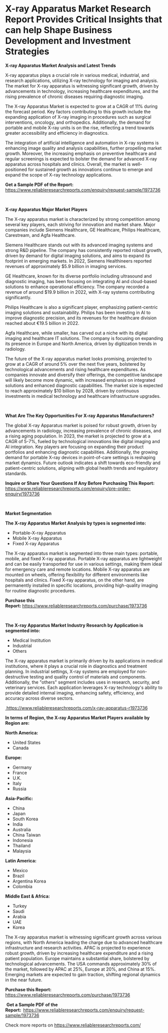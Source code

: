 <p><h1>X-ray Apparatus Market Research Report Provides Critical Insights that can help Shape Business Development and Investment Strategies</h1></p><p><strong>X-ray Apparatus Market Analysis and Latest Trends</strong></p>
<p><p>X-ray apparatus plays a crucial role in various medical, industrial, and research applications, utilizing X-ray technology for imaging and analysis. The market for X-ray apparatus is witnessing significant growth, driven by advancements in technology, increasing healthcare expenditures, and the rising prevalence of chronic diseases requiring diagnostic imaging. </p><p>The X-ray Apparatus Market is expected to grow at a CAGR of 11% during the forecast period. Key factors contributing to this growth include the expanding application of X-ray imaging in procedures such as surgical interventions, oncology, and orthopedics. Additionally, the demand for portable and mobile X-ray units is on the rise, reflecting a trend towards greater accessibility and efficiency in diagnostics. </p><p>The integration of artificial intelligence and automation in X-ray systems is enhancing image quality and analysis capabilities, further propelling market growth. Moreover, the increasing emphasis on preventive healthcare and regular screenings is expected to bolster the demand for advanced X-ray apparatus across hospitals and clinics. Overall, the market is well-positioned for sustained growth as innovations continue to emerge and expand the scope of X-ray technology applications.</p></p>
<p><strong>Get a Sample PDF of the Report:&nbsp;</strong> <a href="https://www.reliableresearchreports.com/enquiry/request-sample/1973736?utm_campaign=2746&utm_medium=2&utm_source=Github&utm_content=ia&utm_term=01032025&utm_id=x-ray-apparatus">https://www.reliableresearchreports.com/enquiry/request-sample/1973736</a></p>
<p>&nbsp;</p>
<p><strong>X-ray Apparatus Major Market Players</strong></p>
<p><p>The X-ray apparatus market is characterized by strong competition among several key players, each striving for innovation and market share. Major companies include Siemens Healthcare, GE Healthcare, Philips Healthcare, Carestream, and Agfa Healthcare.</p><p>Siemens Healthcare stands out with its advanced imaging systems and strong R&D pipeline. The company has consistently reported robust growth, driven by demand for digital imaging solutions, and aims to expand its footprint in emerging markets. In 2022, Siemens Healthineers reported revenues of approximately $5.9 billion in imaging services.</p><p>GE Healthcare, known for its diverse portfolio including ultrasound and diagnostic imaging, has been focusing on integrating AI and cloud-based solutions to enhance operational efficiency. The company recorded a revenue of around $19.9 billion in 2022, with X-ray systems contributing significantly.</p><p>Philips Healthcare is also a significant player, emphasizing patient-centric imaging solutions and sustainability. Philips has been investing in AI to improve diagnostic precision, and its revenues for the healthcare division reached about €19.5 billion in 2022.</p><p>Agfa Healthcare, while smaller, has carved out a niche with its digital imaging and healthcare IT solutions. The company is focusing on expanding its presence in Europe and North America, driven by digitization trends in radiology.</p><p>The future of the X-ray apparatus market looks promising, projected to grow at a CAGR of around 5% over the next five years, bolstered by technological advancements and rising healthcare expenditures. As companies innovate and diversify their offerings, the competitive landscape will likely become more dynamic, with increased emphasis on integrated solutions and enhanced diagnostic capabilities. The market size is expected to reach approximately $10 billion by 2028, driven by continuous investments in medical technology and healthcare infrastructure upgrades.</p></p>
<p>&nbsp;</p>
<p><strong>What Are The Key Opportunities For X-ray Apparatus Manufacturers?</strong></p>
<p><p>The global X-ray Apparatus market is poised for robust growth, driven by advancements in radiology, increasing prevalence of chronic diseases, and a rising aging population. In 2023, the market is projected to grow at a CAGR of 5-7%, fueled by technological innovations like digital imaging and AI integration. Key players are focusing on expanding their product portfolios and enhancing diagnostic capabilities. Additionally, the growing demand for portable X-ray devices in point-of-care settings is reshaping market dynamics. Future outlook indicates a shift towards eco-friendly and patient-centric solutions, aligning with global health trends and regulatory standards.</p></p>
<p><strong>Inquire or Share Your Questions If Any Before Purchasing This Report:</strong> <a href="https://www.reliableresearchreports.com/enquiry/pre-order-enquiry/1973736?utm_campaign=2746&utm_medium=2&utm_source=Github&utm_content=ia&utm_term=01032025&utm_id=x-ray-apparatus">https://www.reliableresearchreports.com/enquiry/pre-order-enquiry/1973736</a></p>
<p>&nbsp;</p>
<p><strong>Market Segmentation</strong></p>
<p><strong>The X-ray Apparatus Market Analysis by types is segmented into:</strong></p>
<p><ul><li>Portable-X-ray Apparatus</li><li>Mobile X-ray Apparatus</li><li>Fixed X-ray Apparatus</li></ul></p>
<p><p>The X-ray apparatus market is segmented into three main types: portable, mobile, and fixed X-ray apparatus. Portable X-ray apparatus are lightweight and can be easily transported for use in various settings, making them ideal for emergency care and remote locations. Mobile X-ray apparatus are mounted on wheels, offering flexibility for different environments like hospitals and clinics. Fixed X-ray apparatus, on the other hand, are permanently installed in specific locations, providing high-quality imaging for routine diagnostic procedures.</p></p>
<p><strong>Purchase this Report:&nbsp;</strong><a href="https://www.reliableresearchreports.com/purchase/1973736?utm_campaign=2746&utm_medium=2&utm_source=Github&utm_content=ia&utm_term=01032025&utm_id=x-ray-apparatus">https://www.reliableresearchreports.com/purchase/1973736</a></p>
<p>&nbsp;</p>
<p><strong>The X-ray Apparatus Market Industry Research by Application is segmented into:</strong></p>
<p><ul><li>Medical Institution</li><li>Industrial</li><li>Others</li></ul></p>
<p><p>The X-ray apparatus market is primarily driven by its applications in medical institutions, where it plays a crucial role in diagnostics and treatment planning. In industrial settings, X-ray systems are employed for non-destructive testing and quality control of materials and components. Additionally, the "others" segment includes uses in research, security, and veterinary services. Each application leverages X-ray technology's ability to provide detailed internal imaging, enhancing safety, efficiency, and accuracy across diverse sectors.</p></p>
<p><a href="https://www.reliableresearchreports.com/x-ray-apparatus-r1973736?utm_campaign=2746&utm_medium=2&utm_source=Github&utm_content=ia&utm_term=01032025&utm_id=x-ray-apparatus">&nbsp;https://www.reliableresearchreports.com/x-ray-apparatus-r1973736</a></p>
<p><strong>In terms of Region, the X-ray Apparatus Market Players available by Region are:</strong></p>
<p>
    <p> <strong> North America: </strong>
        <ul>
            <li>United States</li>
            <li>Canada</li>
        </ul>
        </p> 
    <p> <strong> Europe: </strong>
        <ul>
            <li>Germany</li>
            <li>France</li>
            <li>U.K.</li>
            <li>Italy</li>
            <li>Russia</li>
        </ul>
        </p> 
    <p> <strong> Asia-Pacific: </strong>
        <ul>
            <li>China</li>
            <li>Japan</li>
            <li>South Korea</li>
            <li>India</li>
            <li>Australia</li>
            <li>China Taiwan</li>
            <li>Indonesia</li>
            <li>Thailand</li>
            <li>Malaysia</li>
        </ul>
        </p> 
    <p> <strong> Latin America: </strong>
        <ul>
            <li>Mexico</li>
            <li>Brazil</li>
            <li>Argentina Korea</li>
            <li>Colombia</li>
        </ul>
        </p> 
    <p> <strong> Middle East & Africa: </strong>
        <ul>
            <li>Turkey</li>
            <li>Saudi</li>
            <li>Arabia</li>
            <li>UAE</li>
            <li>Korea</li>
        </ul>
    </p>
    </p>
<p><p>The X-ray apparatus market is witnessing significant growth across various regions, with North America leading the charge due to advanced healthcare infrastructure and research activities. APAC is projected to experience robust growth, driven by increasing healthcare expenditure and a rising patient population. Europe maintains a substantial share, bolstered by technological advancements. The USA commands approximately 30% of the market, followed by APAC at 25%, Europe at 20%, and China at 15%. Emerging markets are expected to gain traction, shifting regional dynamics in the near future.</p></p>
<p><strong>Purchase this Report: </strong><a href="https://www.reliableresearchreports.com/purchase/1973736?utm_campaign=2746&utm_medium=2&utm_source=Github&utm_content=ia&utm_term=01032025&utm_id=x-ray-apparatus">https://www.reliableresearchreports.com/purchase/1973736</a></p>
<p>&nbsp;<strong>Get a Sample PDF of the Report:&nbsp;&nbsp;</strong><a href="https://www.reliableresearchreports.com/enquiry/request-sample/1973736?utm_campaign=2746&utm_medium=2&utm_source=Github&utm_content=ia&utm_term=01032025&utm_id=x-ray-apparatus">https://www.reliableresearchreports.com/enquiry/request-sample/1973736</a></p>
<p><strong></strong></p>
<p>Check more reports on <a href="https://www.reliableresearchreports.com/?utm_campaign=2746&utm_medium=2&utm_source=Github&utm_content=ia&utm_term=01032025&utm_id=x-ray-apparatus">https://www.reliableresearchreports.com/</a></p>